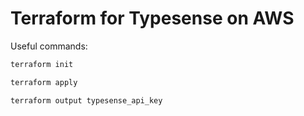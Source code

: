# Terraform for Typesense on AWS

Useful commands:

```bash
terraform init

terraform apply

terraform output typesense_api_key
```
